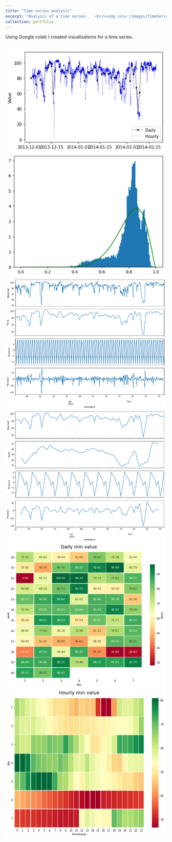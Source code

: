 ```yaml
---
title: "Time series analysis"
excerpt: "Analysis of a time series    <br/><img src='/images/TimeSeries/time_series.png'>"
collection: portfolio
---
```


Using Google colab I created visualizations for a time series. 

<br/><img src='/images/TimeSeries/time_series.png' width="500" height=auto>
<br/><img src='/images/TimeSeries/densidad.png' width="500" height=auto>
<br/><img src='/images/TimeSeries/additive_decomposition.png' width="500" height=auto>
<br/><img src='/images/TimeSeries/additive_decomposition_2.png' width="500" height=auto>
<br/><img src='/images/TimeSeries/heat_map1.png' width="500" height=auto>
 <br/><img src='/images/TimeSeries/heat_map2.png' width="500" height=auto>   
